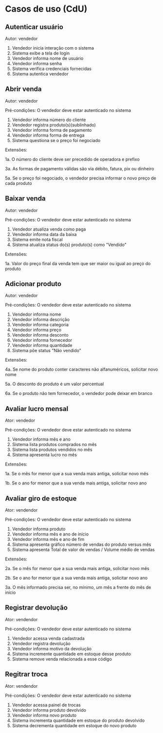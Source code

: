# Casos de uso (CdU)

## Autenticar usuário

Autor: vendedor

1. Vendedor inicia interação com o sistema
2. Sistema exibe a tela de login
3. Vendedor informa nome de usuário
4. Vendedor informa senha
5. Sistema verifica credenciais fornecidas
6. Sistema autentica vendedor

## Abrir venda

Autor: vendedor

Pré-condições: O vendedor deve estar autenticado no sistema

1. Vendedor informa número do cliente
2. Vendedor registra produto(s)(sublinhado)
3. Vendedor informa forma de pagamento
4. Vendedor informa forma de entrega
5. Sistema questiona se o preço foi negociado

Extensões:

1a. O número do cliente deve ser precedido de operadora e prefixo

3a. As formas de pagamento válidas são via débito, fatura, pix ou dinheiro

5a. Se o preço foi negociado, o vendedor precisa informar o novo preço de cada produto

## Baixar venda

Autor: vendedor

Pré-condições: O vendedor deve estar autenticado no sistema

1. Vendedor atualiza venda como paga
2. Vendedor informa data da baixa
3. Sistema emite nota fiscal
4. Sistema atualiza status do(s) produto(s) como "Vendido"
   
Extensões:

1a. Valor do preço final da venda tem que ser maior ou igual ao preço do produto

## Adicionar produto

Autor: vendedor

Pré-condições: O vendedor deve estar autenticado no sistema

1. Vendedor informa nome
2. Vendedor informa descrição
3. Vendedor informa categoria
4. Vendedor informa preço
5. Vendedor informa desconto
6. Vendedor informa fornecedor
7. Vendedor informa quantidade
8. Sistema põe status "Não vendido"

Extensões:

4a. Se nome do produto conter caracteres não alfanuméricos, solicitar novo nome

5a. O desconto do produto é um valor percentual

6a. Se o produto não tem fornecedor, o vendedor pode deixar em branco

## Avaliar lucro mensal

Ator: vendedor

Pré-condições: O vendedor deve estar autenticado no sistema

1. Vendedor informa mês e ano
2. Sistema lista produtos comprados no mês
3. Sistema lista produtos vendidos no mês
4. Sistema apresenta lucro no mês

Extensões:

1a. Se o mês for menor que a sua venda mais antiga, solicitar novo mês

1b. Se o ano for menor que a sua venda mais antiga, solicitar novo ano

## Avaliar giro de estoque

Ator: vendendor

Pré-condições: O vendedor deve estar autenticado no sistema

1. Vendedor informa produto
2. Vendedor informa mês e ano de início
3. Vendedor informa mês e ano de fim
5. Sistema apresenta gráfico número de vendas do produto versus mês
4. Sistema apresenta Total de valor de vendas / Volume médio de vendas

Extensões:

2a. Se o mês for menor que a sua venda mais antiga, solicitar novo mês

2b. Se o ano for menor que a sua venda mais antiga, solicitar novo ano

3a. O mês informado precisa ser, no mínimo, um mês a frente do mês de início

## Registrar devolução 

Ator: vendendor

Pré-condições: O vendedor deve estar autenticado no sistema

1. Vendedor acessa venda cadastrada
2. Vendedor registra devolução
3. Vendedor informa motivo da devolução
4. Sistema incremente quantidade em estoque desse produto
5. Sistema remove venda relacionada a esse código

## Regitrar troca

Ator: vendendor

Pré-condições: O vendedor deve estar autenticado no sistema

1. Vendedor acessa painel de trocas
2. Vendedor informa produto devolvido
3. Vendedor informa novo produto
4. Sistema incrementa quantidade em estoque do produto devolvido
5. Sistema decrementa quantidade em estoque do novo produto